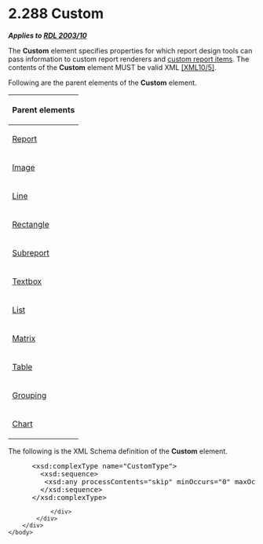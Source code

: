<html dir="LTR" xmlns:mshelp="http://msdn.microsoft.com/mshelp" xmlns:ddue="http://ddue.schemas.microsoft.com/authoring/2003/5" xmlns:xlink="http://www.w3.org/1999/xlink" xmlns:tool="http://www.microsoft.com/tooltip">
    <head>
        <meta http-equiv="Content-Type" content="text/html; CHARSET=utf-8"></meta>
        <meta name="save" content="history"></meta>
        <title>2.288 Custom</title>
        <xml>
            <mshelp:toctitle title="2.288 Custom"></mshelp:toctitle>
            <mshelp:rltitle title="[MS-RDL]: Custom"></mshelp:rltitle>
            <mshelp:keyword index="A" term="f53f2f76-9d8a-4fba-a430-d2131c2f8060"></mshelp:keyword>
            <mshelp:attr name="DCSext.ContentType" value="open specification"></mshelp:attr>
            <mshelp:attr name="AssetID" value="f53f2f76-9d8a-4fba-a430-d2131c2f8060"></mshelp:attr>
            <mshelp:attr name="TopicType" value="kbRef"></mshelp:attr>
            <mshelp:attr name="DCSext.Title" value="[MS-RDL]: Custom" />
        </xml>
    </head>
    <body>
        <div id="header">
            <h1 class="heading">2.288 Custom</h1>
        </div>
        <div id="mainSection">
            <div id="mainBody">
                <div id="allHistory" class="saveHistory"></div>
                <div id="sectionSection0" class="section" name="collapseableSection">
                    

<p><b><i>Applies to </i></b><a href="a7e2ad00-07c8-4f6d-80ab-3ad55df7b233.md"><b><i>RDL 2003/10</i></b></a></p>

<p>The <b>Custom</b> element specifies properties for which
report design tools can pass information to custom report renderers and <a href="b2482b3f-74ab-4ca8-a9e5-c07955011743.md#gt_981678c0-6a8a-4bbe-932d-2cf44073e518">custom report items</a>. The
contents of the <b>Custom</b> element MUST be valid XML <a href="https://go.microsoft.com/fwlink/?LinkId=221669">[XML10/5]</a>.</p>

<p>Following are the parent elements of the <b>Custom</b>
element.</p>

<table>
 <thead>
  <tr>
   <th>
   <p>Parent elements</p>
   </th>
  </tr>
 </thead>
 <tr>
  <td>
  <p><a href="6bbaafec-020b-406c-b4e7-5e4318b616cb.md">Report</a></p>
  </td>
 </tr>
 <tr>
  <td>
  <p><a href="63e1e5ab-7c49-4f62-8dbd-62d85de2b153.md">Image</a></p>
  </td>
 </tr>
 <tr>
  <td>
  <p><a href="58c7b460-38b6-4039-afae-82c27404e241.md">Line</a></p>
  </td>
 </tr>
 <tr>
  <td>
  <p><a href="e36a41ea-aeaf-45cc-969e-8ab1e380882c.md">Rectangle</a></p>
  </td>
 </tr>
 <tr>
  <td>
  <p><a href="04d4d6d6-e103-48fc-b4f7-bf5b4a7e56e5.md">Subreport</a></p>
  </td>
 </tr>
 <tr>
  <td>
  <p><a href="469d0032-b5ec-43d9-ab36-d3a88b9cc1f6.md">Textbox</a></p>
  </td>
 </tr>
 <tr>
  <td>
  <p><a href="ea4c625c-0558-4fb3-b3b8-bde6c160b1e2.md">List</a></p>
  </td>
 </tr>
 <tr>
  <td>
  <p><a href="25419c0a-c7c6-43d7-8ca5-1af842666dcb.md">Matrix</a></p>
  </td>
 </tr>
 <tr>
  <td>
  <p><a href="660db744-699e-4ca3-a2d6-a5cab4bcf9b0.md">Table</a></p>
  </td>
 </tr>
 <tr>
  <td>
  <p><a href="7d574154-eefe-4fc1-8b78-3a18b9350e87.md">Grouping</a></p>
  </td>
 </tr>
 <tr>
  <td>
  <p><a href="b0ab5524-7eb2-47a7-a4d3-230f5c8c5526.md">Chart</a></p>
  </td>
 </tr>
</table>

<p>The following is the XML Schema definition of the <b>Custom</b>
element.</p>

<dl>
<dd>
<div><pre> &lt;xsd:complexType name=&quot;CustomType&quot;&gt;
   &lt;xsd:sequence&gt;
    &lt;xsd:any processContents=&quot;skip&quot; minOccurs=&quot;0&quot; maxOccurs=&quot;unbounded&quot; /&gt;
   &lt;/xsd:sequence&gt;
 &lt;/xsd:complexType&gt;
</pre></div>
</dd></dl>


                </div>
            </div>
        </div>
    </body>
</html>
